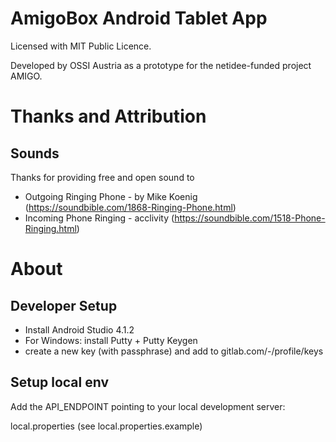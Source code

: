 # AmigoBox Android Tablet App

Licensed with MIT Public Licence.

Developed by OSSI Austria as a prototype for the netidee-funded project AMIGO.

# Thanks and Attribution

## Sounds

Thanks for providing free and open sound to

* Outgoing Ringing Phone - by Mike Koenig (https://soundbible.com/1868-Ringing-Phone.html)
* Incoming Phone Ringing - acclivity (https://soundbible.com/1518-Phone-Ringing.html)

# About

## Developer Setup

* Install Android Studio 4.1.2
* For Windows: install Putty + Putty Keygen
* create a new key (with passphrase) and add to gitlab.com/-/profile/keys

## Setup local env

Add the API_ENDPOINT pointing to your local development server:

local.properties (see local.properties.example)
